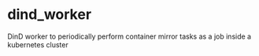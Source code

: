 # dind_worker
DinD worker to periodically perform container mirror tasks as a job inside a kubernetes cluster
